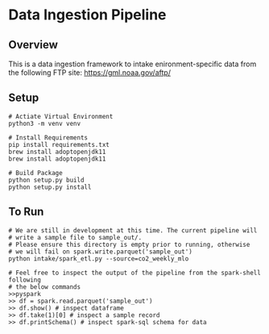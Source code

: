 # Data Ingestion Pipeline

## Overview
This is a data ingestion framework to intake enironment-specific data from the following FTP site: https://gml.noaa.gov/aftp/


## Setup
    # Actiate Virtual Environment
    python3 -m venv venv

    # Install Requirements
    pip install requirements.txt
    brew install adoptopenjdk11
    brew install adoptopenjdk11

    # Build Package
    python setup.py build
    python setup.py install

## To Run
    # We are still in development at this time. The current pipeline will
    # write a sample file to sample_out/.
    # Please ensure this directory is empty prior to running, otherwise
    # we will fail on spark.write.parquet('sample_out')
    python intake/spark_etl.py --source=co2_weekly_mlo

    # Feel free to inspect the output of the pipeline from the spark-shell following 
    # the below commands
    >>pyspark
    >> df = spark.read.parquet('sample_out')
    >> df.show() # inspect dataframe
    >> df.take(1)[0] # inspect a sample record
    >> df.printSchema() # inspect spark-sql schema for data